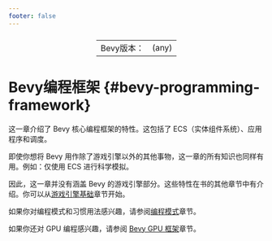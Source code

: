 ```yaml
---
footer: false
---
```

<table style="display:flex;justify-content:center">
  <tr>
    <td>Bevy版本：</td>
    <td>(any)</td>
  </tr>
</table>

# Bevy编程框架 {#bevy-programming-framework}

这一章介绍了 Bevy 核心编程框架的特性。这包括了 ECS（实体组件系统）、应用程序和调度。

即使你想将 Bevy 用作除了游戏引擎以外的其他事物，这一章的所有知识也同样有用。例如：仅使用 ECS 进行科学模拟。

因此，这一章并没有涵盖 Bevy 的游戏引擎部分。这些特性在书的其他章节中有介绍。你可以从[游戏引擎基础](/book/5.fundamentals/introduction)章节开始。

如果你对编程模式和习惯用法感兴趣，请参阅[编程模式](/book/16.patterns/introduction)章节。

如果你还对 GPU 编程感兴趣，请参阅 [Bevy GPU 框架](/book/15.gpu/introduction)章节。